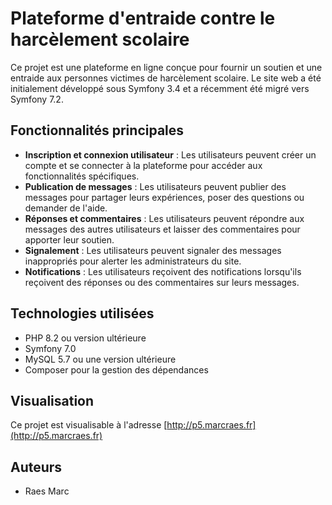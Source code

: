 # Plateforme d'entraide contre le harcèlement scolaire

Ce projet est une plateforme en ligne conçue pour fournir un soutien et une entraide aux personnes victimes de harcèlement scolaire. Le site web a été initialement développé sous Symfony 3.4 et a récemment été migré vers Symfony 7.2.

## Fonctionnalités principales

- **Inscription et connexion utilisateur** : Les utilisateurs peuvent créer un compte et se connecter à la plateforme pour accéder aux fonctionnalités spécifiques.
- **Publication de messages** : Les utilisateurs peuvent publier des messages pour partager leurs expériences, poser des questions ou demander de l'aide.
- **Réponses et commentaires** : Les utilisateurs peuvent répondre aux messages des autres utilisateurs et laisser des commentaires pour apporter leur soutien.
- **Signalement** : Les utilisateurs peuvent signaler des messages inappropriés pour alerter les administrateurs du site.
- **Notifications** : Les utilisateurs reçoivent des notifications lorsqu'ils reçoivent des réponses ou des commentaires sur leurs messages.

## Technologies utilisées

- PHP 8.2 ou version ultérieure
- Symfony 7.0
- MySQL 5.7 ou une version ultérieure
- Composer pour la gestion des dépendances

## Visualisation

Ce projet est visualisable à l'adresse [http://p5.marcraes.fr](http://p5.marcraes.fr)

## Auteurs

- Raes Marc
